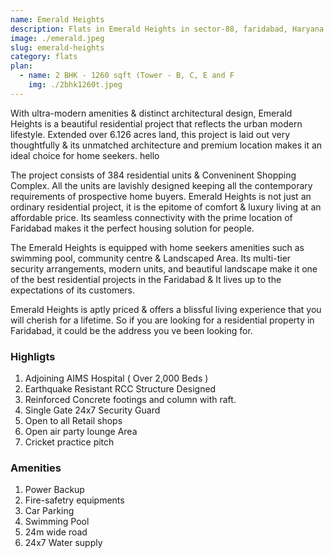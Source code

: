 ```yaml
---
name: Emerald Heights
description: Flats in Emerald Heights in sector-88, faridabad, Haryana.
image: ./emerald.jpeg
slug: emerald-heights
category: flats
plan:
  - name: 2 BHK - 1260 sqft (Tower - B, C, E and F
    img: ./2bhk1260t.jpeg
---
```

With ultra-modern amenities & distinct architectural design, Emerald Heights is a beautiful residential project that reflects the urban modern lifestyle. Extended over 6.126 acres land, this project is laid out very thoughtfully & its unmatched architecture and premium location makes it an ideal choice for home seekers. hello

The project consists of 384 residential units & Conveninent Shopping Complex. All the units are lavishly designed keeping all the contemporary requirements of prospective home buyers. Emerald Heights is not just an ordinary residential project, it is the epitome of comfort & luxury living at an affordable price. Its seamless connectivity with the prime location of Faridabad makes it the perfect housing solution for people.

The Emerald Heights is equipped with home seekers amenities such as swimming pool, community centre & Landscaped Area. Its multi-tier security arrangements, modern units, and beautiful landscape make it one of the best residential projects in the Faridabad & It lives up to the expectations of its customers.

Emerald Heights is aptly priced & offers a blissful living experience that you will cherish for a lifetime. So if you are looking for a residential property in Faridabad, it could be the address you ve been looking for.

### Highligts

1. Adjoining AIMS Hospital ( Over 2,000 Beds )
2. Earthquake Resistant RCC Structure Designed
3. Reinforced Concrete footings and column with raft.
4. Single Gate 24x7 Security Guard
5. Open to all Retail shops
6. Open air party lounge Area
7. Cricket practice pitch

### Amenities

1. Power Backup
2. Fire-safetry equipments
3. Car Parking
4. Swimming Pool
5. 24m wide road
6. 24x7 Water supply